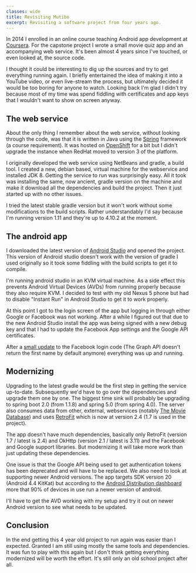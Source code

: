 ```yaml
---
classes: wide
title: Revisiting Mutibo
excerpt: Revisiting a software project from four years ago.
---
```


In 2014 I enrolled in an online course teaching Android app development at [Coursera](https://coursera/org). For the capstone project I wrote a small movie quiz app and an accompanying web service. It's been almost 4 years since I've touched, or even looked at, the source code. 

I thought it could be interesting to dig up the sources and try to get everything running again. I briefly entertained the idea of making it into a YouTube video, or even live-stream the process, but ultimately decided it would be too boring for anyone to watch. Looking back I'm glad I didn't try because most of my time was spend fiddling with certificates and app keys that I wouldn't want to show on screen anyway.

## The web service
About the only thing I remember about the web service, without looking through the code, was that it is written in Java using the [Spring](https://spring.io/) framework (a course requirement). It was hosted on [OpenShift](https://www.openshift.com) for a bit but I didn't upgrade the instance when RedHat moved to version 3 of the platform.

I originally developed the web service using NetBeans and gradle, a build tool. I created a new, debian based, virtual machine for the webservice and installed JDK 8. Getting the service to run was surprisingly easy.  All it took was installing the same, now ancient, gradle version on the machine and make it download all the dependencies and build the project. Then it just started up with no other issues.

I tried the latest stable gradle version but it won't work without some modifications to the build scripts. Rather understandably I'd say because I'm running version 1.11 and they're up to 4.10.2 at the moment. 

## The android app

I downloaded the latest version of [Android Studio](https://developer.android.com/studio/) and opened the project. This version of Android studio doesn't work with the version of gradle I used originally so it took some fiddling with the build scripts to get it to compile. 

I'm running android studio in an KVM virtual machine. As a side effect this prevents Android Virtual Devices (AVDs) from running properly because they also require KVM. I decided to test with my old Nexus 5 phone but had to disable "Instant Run" in Android Studio to get it to work properly.

At this point I got to the login screen of the app but logging in through either Google or Facebook was not working. After a while I figured out that due to the new Android Studio install the app was being signed with a new debug key and that I had to update the Facebook App settings and the Google API certificates.

After a [small update](https://github.com/JohanSmet/coursera_mutibo/commit/0a55eecad3730fa8c93642dddf02c7449640e189) to the Facebook login code (The Graph API doesn't return the first name by default anymore) everything was up and running.

## Modernizing

Upgrading to the latest gradle would be the first step in getting the service up-to-date. Subsequently we'd have to go over the dependencies and upgrade them one by one. The biggest time sink will probably be upgrading to spring boot 2.0 (from 1.1.8) and spring 5.0 (from spring 4.0). The server also consumes data from other, external, webservices (notably [The Movie Database](https://www.themoviedb.org/?language=en-US)) and uses [RetroFit](https://square.github.io/retrofit/) which is now at version 2.4 (1.7 is used in the project).

The app doesn't have much dependencies, basically only RetroFit (version 1.7 / latest is 2.4) and OkHttp (version 2.1 / latest is 3.11) and the Facebook and Google support libraries. But modernizing it will take more work than just updating these dependencies. 

One issue is that the Google API being used to get authentication tokens has been deprecated and will have to be replaced. We also need to look at supporting newer Android versions. The app targets SDK version 20 (Android 4.4 KitKat) but according to the [Android Distribution dashboard](https://developer.android.com/about/dashboards/) more that 90% of devices in use run a newer version of android. 

I'll have to get the AVD working with my setup and try it out on newer Android version to see what needs to be updated.

## Conclusion

In the end getting this 4 year old project to run again was easier than I expected. Granted I am still using mostly the same tools and dependencies. It was fun to play with this again but I don't think getting everything modernized will be worth the effort. It's still only an old school project after all.

